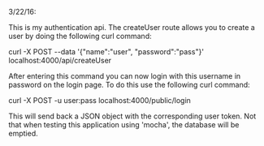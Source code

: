 
3/22/16:

This is my authentication api.  The createUser route allows you to create a user by doing the following curl command:

curl -X POST --data '{"name":"user", "password":"pass"}' localhost:4000/api/createUser

After entering this command you can now login with this username in password on the login page.  To do this use the following curl command:

curl -X POST -u user:pass localhost:4000/public/login

This will send back a JSON object with the corresponding user token.  Not that when testing this application using 'mocha', the database will be emptied.  
